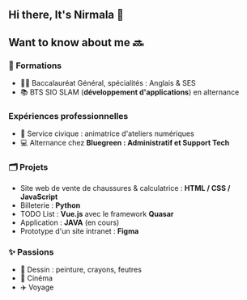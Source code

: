 ## Hi there, It's Nirmala 👋

## Want to know about me  🔜 

### 📜 Formations
- 👩‍🎓 Baccalauréat Général, spécialités : Anglais & SES  
- 📚 BTS SIO SLAM (**développement d'applications**) en alternance  

### Expériences professionnelles
- :large_orange_diamond: Service civique : animatrice d'ateliers numériques
- 💻 Alternance chez **Bluegreen : Administratif et Support Tech**

### 🗂 Projets
- Site web de vente de chaussures & calculatrice : **HTML / CSS / JavaScript**
- Billeterie : **Python**
- TODO List : **Vue.js** avec le framework **Quasar**
- Application : **JAVA** (en cours)
- Prototype d'un site intranet : **Figma**

### ✨ Passions
- 🎨 Dessin : peinture, crayons, feutres  
- 🎥 Cinéma  
- ✈️ Voyage  
<!--
**bonami1/bonami1** is a ✨ _special_ ✨ repository because its `README.md` (this file) appears on your GitHub profile.

Here are some ideas to get you started:

- 🔭 I’m currently working on ...
- 🌱 I’m currently learning ...
- 👯 I’m looking to collaborate on ...
- 🤔 I’m looking for help with ...
- 💬 Ask me about ...
- 📫 How to reach me: ...
- 😄 Pronouns: ...
- ⚡ Fun fact: ...
-->
